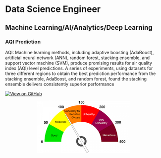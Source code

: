 
# Data Science Engineer

## Machine Learning/AI/Analytics/Deep Learning


### AQI Prediction

AQI: Machine learning methods, including adaptive
boosting (AdaBoost), artificial neural network (ANN), random forest, stacking ensemble, and support
vector machine (SVM), produce promising results for air quality index (AQI) level predictions. A series
of experiments, using datasets for three different regions to obtain the best prediction performance
from the stacking ensemble, AdaBoost, and random forest, found the stacking ensemble delivers
consistently superior performance 

[![View on GitHub](https://img.shields.io/badge/GitHub-View_on_GitHub-blue?logo=GitHub)](https://github.com/ms241g/AQI-Prediction.git)

<center><img src="assets/aqi_prediction.png"/></center>

